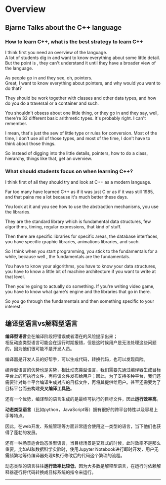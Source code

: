 # Overview

## Bjarne Talks about the C++ language

### How to learn C++, what is the best strategy to learn C++

I think first you need an overview of the language.<br>
A lot of students dig in and want to know everything about some little detail.
But the point is , they can't understand it until they have a broader view of the language.


As people go in and they see, oh, pointers.<br>
Great, I want to know everything about pointers, and why would you want to do that?


They should be work together with classes and other data types, and how do you do a traversal or a container and such.


You shouldn't obsess about one little thing, or they  go in and they say, well, there're 32 different basic arithmetic types. It's probably right. I can't remember. 


I mean, that's just the sew of little type or rules for conversion. 
Most of the time, I don't use all of those types, and most of the time, I don't have to think about those things.


So instead of digging into the little details, pointers, how to do a class, hierarchy, things like that, get an overview.

### What should students focus on when learning C++?

I think first of all they should try and look at C++ as a modern language.

Far too many have learned C++ as if it was just C or as if it was still 1985, and that pains me a lot because it's much better these days. 

You look at it and you see how to use the abstraction mechanisms, you use the libraries.

They are the standard library which is fundamental data structures, few algorithms, timing, regular expressions, that kind of stuff. 

Then there are specific libraries for specific areas, the database interfaces, you have specific graphic libraries, animations libraries, and such.


So I think when you start programming, you stick to the fundamentals for a while, because well , the fundamentals are the fundamentals. 


You have to know your algorithms, you have to know your data structures, you have to know a little bit of machine architecture if you want to write at that level.


Then you're going to actually do something. If you're writing video game, you have to know what game's engine and the libraries that go in there.


So you go through the fundamentals and then something specific to your interest.

## 编译型语言vs解释型语言

**编译型语言**会在编译阶段将错误或者潜在的风险提示出来；<br>
相反动态类型语言可能会在运行时期报错，但是这时候用户是无法处理这些问题的，因为他们很可能不是开发人员。<br>

编译器是开发人员的好帮手，可以生成代码，转换代码，也可以发现风险。<br>

编译型语言的优势也是劣势，相比动态类型语言，我们需要先通过编译器生成目标平台上的可执行文件，再将该文件发布给用户；因此，为了支持多种平台，我们还需要针对每个平台编译生成对应的目标文件，再将其提供给用户。甚至还需要为了目标平台而去构建**交叉编译工具链**。<br>

还有一个优势，编译型的语言生成的是最终可执行的目标文件，因此**运行效率高**。

**动态类型语言**（比如python，JavaScript等）拥有很好的跨平台特性以及容易上手等特点。<br>

因此，在web开发、系统管理等方面非常适合使用这一类型的语言，当下他们也获得了蓬勃的发展。<br>

还有一种场景适合动态类型语言，当目标场景是交互式的时候，此时效率不是那么重要。比如AI和数据科学实验时，使用Jupyter Notebook进行即时开发，用户无需频繁地等待编译器处理&执行修改后的代码这个繁琐的流程。<br>

动态类型的语言往往**运行效率比较低**，因为大多数是解释型语言，在运行时依赖解释器逐行将代码转换成目标系统的指令来运行。


---
